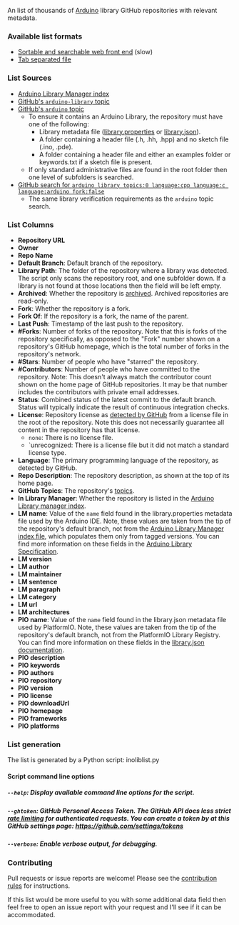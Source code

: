 An list of thousands of [Arduino](http://arduino.cc) library GitHub repositories with relevant metadata.


### Available list formats
- [Sortable and searchable web front end](https://per1234.github.io/inoliblist/) (slow)
- [Tab separated file](https://per1234.github.io/inoliblist/inoliblist.csv)


### List Sources
- [Arduino Library Manager index](http://downloads.arduino.cc/libraries/library_index.json)
- [GitHub's `arduino-library` topic](https://github.com/search?q=topic:arduino-library+fork:true&type=Repositories)
- [GitHub's `arduino` topic](https://github.com/search?q=topic:arduino+fork:true&type=Repositories)
  - To ensure it contains an Arduino Library, the repository must have one of the following:
    - Library metadata file ([library.properties](https://github.com/arduino/Arduino/wiki/Arduino-IDE-1.5:-Library-specification#library-metadata) or [library.json](http://docs.platformio.org/en/latest/librarymanager/config.html)).
    - A folder containing a header file (.h, .hh, .hpp) and no sketch file (.ino, .pde).
    - A folder containing a header file and either an examples folder or keywords.txt if a sketch file is present.
  - If only standard administrative files are found in the root folder then one level of subfolders is searched.
- [GitHub search for `arduino library topics:0 language:cpp language:c language:arduino fork:false`](https://github.com/search?q=arduino+library+topics:0+language:cpp+language:c+language:arduino+fork:false&type=Repositories)
  - The same library verification requirements as the `arduino` topic search.


### List Columns
- **Repository URL**
- **Owner**
- **Repo Name**
- **Default Branch**: Default branch of the repository.
- **Library Path**: The folder of the repository where a library was detected. The script only scans the repository root, and one subfolder down. If a library is not found at those locations then the field will be left empty.
- **Archived**: Whether the repository is [archived](https://help.github.com/articles/about-archiving-repositories/). Archived repositories are read-only.
- **Fork**: Whether the repository is a fork.
- **Fork Of**: If the repository is a fork, the name of the parent.
- **Last Push**: Timestamp of the last push to the repository.
- **#Forks**: Number of forks of the repository. Note that this is forks of the repository specifically, as opposed to the "Fork" number shown on a repository's GitHub homepage, which is the total number of forks in the repository's network.
- **#Stars**: Number of people who have "starred" the repository.
- **#Contributors**: Number of people who have committed to the repository. Note: This doesn't always match the contributor count shown on the home page of GitHub repositories. It may be that number includes the contributors with private email addresses.
- **Status**: Combined status of the latest commit to the default branch. Status will typically indicate the result of continuous integration checks.
- **License**: Repository license as [detected by GitHub](https://help.github.com/articles/licensing-a-repository/) from a license file in the root of the repository. Note this does not necessarily guarantee all content in the repository has that license.
  - `none`: There is no license file.
  - `unrecognized: There is a license file but it did not match a standard license type.
- **Language**: The primary programming language of the repository, as detected by GitHub.
- **Repo Description**: The repository description, as shown at the top of its home page.
- **GitHub Topics**: The repository's [topics](https://help.github.com/articles/about-topics/).
- **In Library Manager**: Whether the repository is listed in the [Arduino Library manager index](https://github.com/arduino/Arduino/wiki/Library-Manager-FAQ).
- **LM name**: Value of the `name` field found in the library.properties metadata file used by the Arduino IDE. Note, these values are taken from the tip of the repository's default branch, not from the [Arduino Library Manager index file](http://downloads.arduino.cc/libraries/library_index.json), which populates them only from tagged versions. You can find more information on these fields in the [Arduino Library Specification](https://github.com/arduino/Arduino/wiki/Arduino-IDE-1.5:-Library-specification#libraryproperties-file-format).
- **LM version**
- **LM author**
- **LM maintainer**
- **LM sentence**
- **LM paragraph**
- **LM category**
- **LM url**
- **LM architectures**
- **PIO name**: Value of the `name` field found in the library.json metadata file used by PlatformIO. Note, these values are taken from the tip of the repository's default branch, not from the PlatformIO Library Registry. You can find more information on these fields in the [library.json documentation](http://docs.platformio.org/en/latest/librarymanager/config.html).
- **PIO description**
- **PIO keywords**
- **PIO authors**
- **PIO repository**
- **PIO version**
- **PIO license**
- **PIO downloadUrl**
- **PIO homepage**
- **PIO frameworks**
- **PIO platforms**


### List generation
The list is generated by a Python script: inoliblist.py

#### Script command line options
##### `--help`: Display available command line options for the script.
##### `--ghtoken`: GitHub Personal Access Token. The GitHub API does less strict [rate limiting](https://developer.github.com/v3/#rate-limiting) for authenticated requests. You can create a token by at this GitHub settings page: https://github.com/settings/tokens
##### `--verbose`: Enable verbose output, for debugging.


### Contributing
Pull requests or issue reports are welcome! Please see the [contribution rules](https://github.com/per1234/inoliblist/blob/master/CONTRIBUTING.md) for instructions.

If this list would be more useful to you with some additional data field then feel free to open an issue report with your request and I'll see if it can be accommodated.
